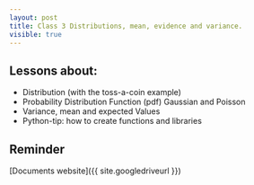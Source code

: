 ```yaml
---
layout: post
title: Class 3 Distributions, mean, evidence and variance.
visible: true
---
```


<!--This will be shown in the main page-->
  
## Lessons about:

* Distribution (with the toss-a-coin example)
* Probability Distribution Function (pdf) Gaussian and Poisson
* Variance, mean and expected Values
* Python-tip: how to create functions and libraries

<!--more-->

## Reminder

[Documents website]({{ site.googledriveurl }})

